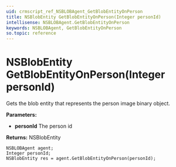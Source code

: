 ```yaml
---
uid: crmscript_ref_NSBLOBAgent_GetBlobEntityOnPerson
title: NSBlobEntity GetBlobEntityOnPerson(Integer personId)
intellisense: NSBLOBAgent.GetBlobEntityOnPerson
keywords: NSBLOBAgent, GetBlobEntityOnPerson
so.topic: reference
---
```


# NSBlobEntity GetBlobEntityOnPerson(Integer personId)

Gets the blob entity that represents the person image binary object.

**Parameters:**
 - **personId** The person id

**Returns:** NSBlobEntity

```crmscript
NSBLOBAgent agent;
Integer personId;
NSBlobEntity res = agent.GetBlobEntityOnPerson(personId);
```

